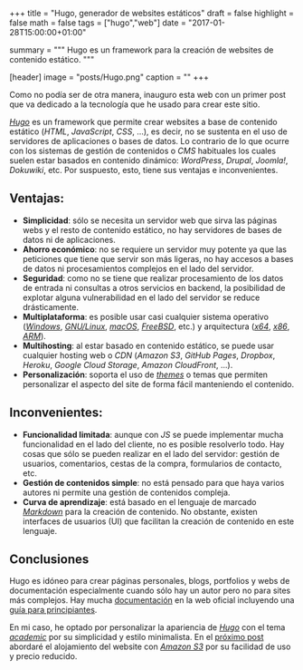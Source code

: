 +++
title = "Hugo, generador de websites estáticos"
draft = false
highlight = false
math = false
tags = ["hugo","web"]
date = "2017-01-28T15:00:00+01:00"

summary = """
Hugo es un framework para la creación de websites de contenido estático. 
"""

[header]
  image = "posts/Hugo.png"
  caption = ""
+++

Como no podía ser de otra manera, inauguro esta web con un primer post que va dedicado a la tecnología que he usado para crear este sitio.

[*Hugo*](https://gohugo.io) es un framework que permite crear websites a base de contenido estático (*HTML*, *JavaScript*, *CSS*, ...), es decir, no se sustenta en el uso de servidores de aplicaciones o bases de datos. Lo contrario de lo que ocurre con los sistemas de gestión de contenidos o *CMS* habituales los cuales suelen estar basados en contenido dinámico: *WordPress*, *Drupal*, *Joomla!*, *Dokuwiki*, etc. Por suspuesto, esto, tiene sus ventajas e inconvenientes.

## Ventajas:

- **Simplicidad**: sólo se necesita un servidor web que sirva las páginas webs y el resto de contenido estático, no hay servidores de bases de datos ni de aplicaciones.
- **Ahorro económico**: no se requiere un servidor muy potente ya que las peticiones que tiene que servir son más ligeras, no hay accesos a bases de datos ni procesamientos complejos en el lado del servidor.
- **Seguridad**: como no se tiene que realizar procesamiento de los datos de entrada ni consultas a otros servicios en backend, la posibilidad de explotar alguna vulnerabilidad en el lado del servidor se reduce drásticamente.
- **Multiplataforma**: es posible usar casi cualquier sistema operativo ([*Windows*](https://es.wikipedia.org/wiki/Windows), [*GNU/Linux*](https://es.wikipedia.org/wiki/GNU/Linux), [*macOS*](https://es.wikipedia.org/wiki/MacOS), [*FreeBSD*](https://es.wikipedia.org/wiki/FreeBSD), etc.) y arquitectura ([*x64*](https://es.wikipedia.org/wiki/X86-64), [*x86*](https://es.wikipedia.org/wiki/X86), [*ARM*](https://es.wikipedia.org/wiki/Arquitectura_ARM)).
- **Multihosting**: al estar basado en contenido estático, se puede usar cualquier hosting web o *CDN* (*Amazon S3*, *GitHub Pages*, *Dropbox*, *Heroku*, *Google Cloud Storage*, *Amazon CloudFront*, ...).
- **Personalización**: soporta el uso de [*themes*](http://themes.gohugo.io/) o temas que permiten personalizar el aspecto del site de forma fácil manteniendo el contenido.

## Inconvenientes:

- **Funcionalidad limitada**: aunque con *JS* se puede implementar mucha funcionalidad en el lado del cliente, no es posible resolverlo todo. Hay cosas que sólo se pueden realizar en el lado del servidor: gestión de usuarios, comentarios, cestas de la compra, formularios de contacto, etc.
- **Gestión de contenidos simple**: no está pensado para que haya varios autores ni permite una gestión de contenidos compleja.
- **Curva de aprendizaje**: está basado en el lenguaje de marcado [*Markdown*](https://es.wikipedia.org/wiki/Markdown) para la creación de contenido. No obstante, existen interfaces de usuarios (UI) que facilitan la creación de contenido en este lenguaje.

## Conclusiones
Hugo es idóneo para crear páginas personales, blogs, portfolios y webs de documentación especialmente cuando sólo hay un autor pero no para sites más complejos. Hay mucha [documentación](https://gohugo.io/overview/introduction/) en la web oficial incluyendo una [guía para principiantes](https://gohugo.io/overview/quickstart/).

En mi caso, he optado por personalizar la apariencia de [*Hugo*](https://gohugo.io) con el tema [*academic*](http://themes.gohugo.io/academic/) por su simplicidad y estilo minimalista. En el [próximo post](/post/amazon_s3/) abordaré el alojamiento del website con [*Amazon S3*](https://aws.amazon.com/es/s3/) por su facilidad de uso y precio reducido.
